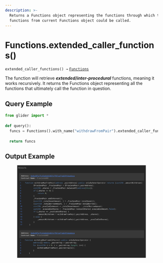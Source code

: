 ```yaml
---
description: >-
  Returns a Functions object representing the functions through which the
  functions from current Functions object could be called.
---
```


# Functions.extended\_caller\_functions()

`extended_caller_functions() →` [`Functions`](../callables/functions/)

The function will retrieve _**extended**_**/**_**inter-procedural**_ functions, meaning it works recursively. It returns the Functions object representing all the functions that ultimately call the function in question.

## Query Example

```python
from glider import *

def query():
  funcs = Functions().with_name("withdrawFromPair").extended_caller_functions().exec(2)
  
  return funcs
```

## Output Example

<figure><img src="../../.gitbook/assets/image (2) (1) (1) (1) (1) (1) (1) (1) (1) (1) (1) (1) (1) (1) (1) (1) (1) (1) (1).png" alt=""><figcaption></figcaption></figure>
